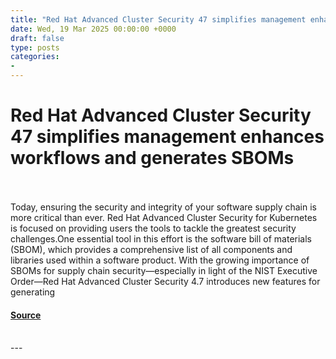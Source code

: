 ```yaml
---
title: "Red Hat Advanced Cluster Security 47 simplifies management enhances workflows and generates SBOMs"
date: Wed, 19 Mar 2025 00:00:00 +0000
draft: false
type: posts
categories: 
- 
---
```

# Red Hat Advanced Cluster Security 47 simplifies management enhances workflows and generates SBOMs

<br/>

<br/>
Today, ensuring the security and integrity of your software supply chain is more critical than ever. Red Hat Advanced Cluster Security for Kubernetes is focused on providing users the tools to tackle the greatest security challenges.One essential tool in this effort is the software bill of materials (SBOM), which provides a comprehensive list of all components and libraries used within a software product. With the growing importance of SBOMs for supply chain security—especially in light of the NIST Executive Order—Red Hat Advanced Cluster Security 4.7 introduces new features for generating

#### [Source](https://www.redhat.com/en/blog/red-hat-advanced-cluster-security-47-simplifies-management-enhances-workflows-and-generates-sboms)

<br/>
---
